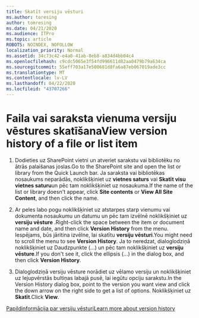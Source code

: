 ```yaml
---
title: Skatīt versiju vēsturi
ms.author: toresing
author: tomresing
ms.date: 04/21/2020
ms.audience: ITPro
ms.topic: article
ROBOTS: NOINDEX, NOFOLLOW
localization_priority: Normal
ms.assetid: 34c73c42-e4a0-41ab-8eb8-a834d4bb04c4
ms.openlocfilehash: c9cdc5065e3f54fd996611d82aa0479b79a634ca
ms.sourcegitcommit: 55eff703a17e500681d8fa6a87eb067019ade3cc
ms.translationtype: MT
ms.contentlocale: lv-LV
ms.lasthandoff: 04/22/2020
ms.locfileid: "43707266"
---
```

# <a name="view-version-history-of-a-file-or-list-item"></a><span data-ttu-id="8ef8d-102">Faila vai saraksta vienuma versiju vēstures skatīšana</span><span class="sxs-lookup"><span data-stu-id="8ef8d-102">View version history of a file or list item</span></span>

1. <span data-ttu-id="8ef8d-103">Dodieties uz SharePoint vietni un atveriet sarakstu vai bibliotēku no ātrās palaišanas joslas.</span><span class="sxs-lookup"><span data-stu-id="8ef8d-103">Go to the SharePoint site and open the list or library from the Quick Launch bar.</span></span> <span data-ttu-id="8ef8d-104">Ja saraksta vai bibliotēkas nosaukums neparādās, noklikšķiniet uz **vietnes saturs** vai **Skatīt visu vietnes saturu**un pēc tam noklikšķiniet uz nosaukuma.</span><span class="sxs-lookup"><span data-stu-id="8ef8d-104">If the name of the list or library doesn't appear, click **Site contents** or **View All Site Content**, and then click the name.</span></span>
    
2. <span data-ttu-id="8ef8d-105">Ar peles labo pogu noklikšķiniet uz atstarpes starp vienumu vai dokumenta nosaukumu un datumu un pēc tam izvēlnē noklikšķiniet uz **versiju vēsture** .</span><span class="sxs-lookup"><span data-stu-id="8ef8d-105">Right-click the space between the item or document name and date, and then click **Version History** from the menu.</span></span> <span data-ttu-id="8ef8d-106">Iespējams, būs jāritina izvēlne, lai skatītu **versiju vēsturi**.</span><span class="sxs-lookup"><span data-stu-id="8ef8d-106">You might need to scroll the menu to see **Version History**.</span></span> <span data-ttu-id="8ef8d-107">Ja to neredzat, dialoglodziņā noklikšķiniet uz Daudzpunkte (...) un pēc tam noklikšķiniet uz **versiju vēsture**.</span><span class="sxs-lookup"><span data-stu-id="8ef8d-107">If you don't see it, click the ellipsis (...) in the dialog box, and then click **Version History**.</span></span>
    
3. <span data-ttu-id="8ef8d-108">Dialoglodziņā versiju vēsture norādiet uz vēlamo versiju un noklikšķiniet uz lejupvērstās bultiņas labajā pusē, lai iegūtu opciju sarakstu.</span><span class="sxs-lookup"><span data-stu-id="8ef8d-108">In the Version History dialog box, point to the version you want view and click the down arrow on the right side to get a list of options.</span></span> <span data-ttu-id="8ef8d-109">Noklikšķiniet uz **Skatīt**.</span><span class="sxs-lookup"><span data-stu-id="8ef8d-109">Click **View**.</span></span>
    
[<span data-ttu-id="8ef8d-110">Papildinformācija par versiju vēsturi</span><span class="sxs-lookup"><span data-stu-id="8ef8d-110">Learn more about version history</span></span>](https://go.microsoft.com/fwlink/?linkid=875709)
  

